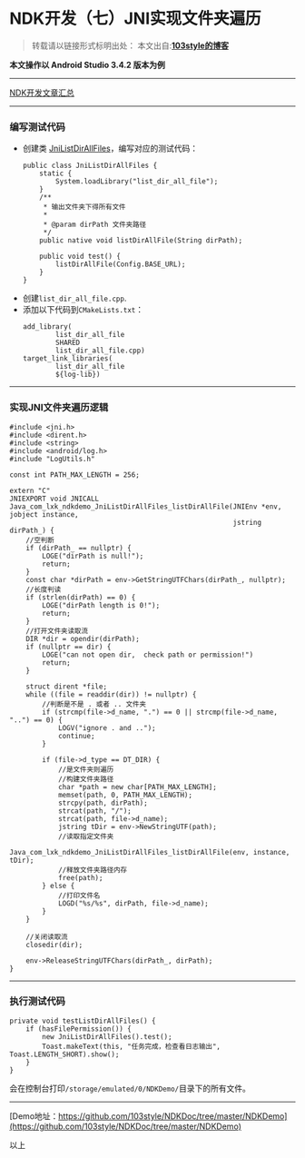 # NDK开发（七）JNI实现文件夹遍历 

>转载请以链接形式标明出处： 
本文出自:[**103style的博客**](http://blog.csdn.net/lxk_1993) 


**本文操作以 Android Studio 3.4.2 版本为例**

---

[NDK开发文章汇总](https://www.jianshu.com/p/b18426df68f8)

---

###  编写测试代码
* 创建类 [JniListDirAllFiles](https://github.com/103style/NDKDoc/blob/master/NDKDemo/app/src/main/java/com/lxk/ndkdemo/JniListDirAllFiles.java)，编写对应的测试代码：
    ```
    public class JniListDirAllFiles {
        static {
            System.loadLibrary("list_dir_all_file");
        }
        /**
         * 输出文件夹下得所有文件
         *
         * @param dirPath 文件夹路径
         */
        public native void listDirAllFile(String dirPath);

        public void test() {
            listDirAllFile(Config.BASE_URL);
        }
    }
    ```
* 创建`list_dir_all_file.cpp`.
* 添加以下代码到`CMakeLists.txt`：
    ```
    add_library(
            list_dir_all_file
            SHARED
            list_dir_all_file.cpp)
    target_link_libraries(
            list_dir_all_file
            ${log-lib})
    ```
---

### 实现JNI文件夹遍历逻辑
```
#include <jni.h>
#include <dirent.h>
#include <string>
#include <android/log.h>
#include "LogUtils.h"

const int PATH_MAX_LENGTH = 256;

extern "C"
JNIEXPORT void JNICALL
Java_com_lxk_ndkdemo_JniListDirAllFiles_listDirAllFile(JNIEnv *env, jobject instance,
                                                       jstring dirPath_) {
    //空判断
    if (dirPath_ == nullptr) {
        LOGE("dirPath is null!");
        return;
    }
    const char *dirPath = env->GetStringUTFChars(dirPath_, nullptr);
    //长度判读
    if (strlen(dirPath) == 0) {
        LOGE("dirPath length is 0!");
        return;
    }
    //打开文件夹读取流
    DIR *dir = opendir(dirPath);
    if (nullptr == dir) {
        LOGE("can not open dir,  check path or permission!")
        return;
    }

    struct dirent *file;
    while ((file = readdir(dir)) != nullptr) {
        //判断是不是 . 或者 .. 文件夹
        if (strcmp(file->d_name, ".") == 0 || strcmp(file->d_name, "..") == 0) {
            LOGV("ignore . and ..");
            continue;
        }

        if (file->d_type == DT_DIR) {
            //是文件夹则遍历
            //构建文件夹路径
            char *path = new char[PATH_MAX_LENGTH];
            memset(path, 0, PATH_MAX_LENGTH);
            strcpy(path, dirPath);
            strcat(path, "/");
            strcat(path, file->d_name);
            jstring tDir = env->NewStringUTF(path);
            //读取指定文件夹
            Java_com_lxk_ndkdemo_JniListDirAllFiles_listDirAllFile(env, instance, tDir);
            //释放文件夹路径内存
            free(path);
        } else {
            //打印文件名
            LOGD("%s/%s", dirPath, file->d_name);
        }
    }

    //关闭读取流
    closedir(dir);

    env->ReleaseStringUTFChars(dirPath_, dirPath);
}
```
---

### 执行测试代码
```
private void testListDirAllFiles() {
    if (hasFilePermission()) {
        new JniListDirAllFiles().test();
        Toast.makeText(this, "任务完成，检查看日志输出", Toast.LENGTH_SHORT).show();
    }
}
```
会在控制台打印`/storage/emulated/0/NDKDemo/`目录下的所有文件。

---

[Demo地址：https://github.com/103style/NDKDoc/tree/master/NDKDemo](https://github.com/103style/NDKDoc/tree/master/NDKDemo)

以上
